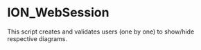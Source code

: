 ION_WebSession
==============

This script creates and validates users (one by one) to show/hide respective diagrams.
